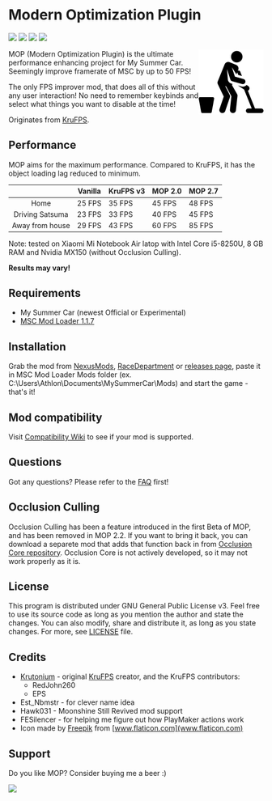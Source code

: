 # Modern Optimization Plugin

[![](https://img.shields.io/github/downloads/Athlon007/MOP/total?style=for-the-badge)](https://github.com/Athlon007/MOP/releases)
[![](https://img.shields.io/github/v/release/Athlon007/MOP?style=for-the-badge)](https://github.com/Athlon007/MOP/releases)
[![](https://img.shields.io/github/v/release/Athlon007/MOP?include_prereleases&label=Development&style=for-the-badge)](https://github.com/Athlon007/MOP/releases)
[![](https://img.shields.io/github/license/Athlon007/MOP?style=for-the-badge)](LICENSE.md)

<img align="right" src="images/icon.png" alt="icon" width=128 />

MOP (Modern Optimization Plugin) is the ultimate performance enhancing project for My Summer Car. Seemingly improve framerate of MSC by up to 50 FPS!

The only FPS improver mod, that does all of this without any user interaction! No need to remember keybinds and select what things you want to disable at the time!

Originates from [KruFPS](https://github.com/Krutonium/KruFPS).

## Performance

MOP aims for the maximum performance. Compared to KruFPS, it has the object loading lag reduced to minimum.

|                 | Vanilla | KruFPS v3 |  MOP 2.0 | MOP 2.7 |
|:---------------:|---------|--------|--------|--------|
|       Home      | 25 FPS  | 35 FPS | 45 FPS | 48 FPS |
| Driving Satsuma | 23 FPS  | 33 FPS | 40 FPS | 45 FPS |
| Away from house | 29 FPS  | 43 FPS | 60 FPS | 85 FPS |

Note: tested on Xiaomi Mi Notebook Air latop with Intel Core i5-8250U, 8 GB RAM and Nvidia MX150 (without Occlusion Culling).

**Results may vary!**

## Requirements

- My Summer Car (newest Official or Experimental)
- [MSC Mod Loader 1.1.7](https://www.racedepartment.com/downloads/msc-mod-loader.15339/)

## Installation

Grab the mod from [NexusMods](https://www.nexusmods.com/mysummercar/mods/146/), [RaceDepartment](https://www.racedepartment.com/downloads/mop-modern-optimization-project.30073/) or [releases page](https://github.com/Athlon007/MOP/releases), paste it in MSC Mod Loader Mods folder (ex. C:\Users\Athlon\Documents\MySummerCar\Mods) and start the game - that's it!

## Mod compatibility

Visit [Compatibility Wiki](https://github.com/Athlon007/MOP/wiki/Mod-Compatibility) to see if your mod is supported.

## Questions

Got any questions? Please refer to the [FAQ](FAQ.md) first!

## Occlusion Culling

Occlusion Culling has been a feature introduced in the first Beta of MOP, and has been removed in MOP 2.2. If you want to bring it back, you can download a separete mod that adds that function back in from [Occlusion Core repository](https://github.com/Athlon007/MopOcclusionCore). Occlusion Core is not actively developed, so it may not work properly as it is.

## License

This program is distributed under GNU General Public License v3. Feel free to use its source code as long as you mention the author and state the changes. You can also modify, share and distribute it, as long as you state changes. For more, see [LICENSE](LICENSE.md) file.

## Credits

- [Krutonium](https://github.com/Krutonium) - original [KruFPS](https://github.com/Krutonium/KruFPS) creator, and the KruFPS contributors:
  - RedJohn260
  - EPS
- Est_Nbmstr - for clever name idea
- Hawk031 - Moonshine Still Revived mod support
- FESilencer - for helping me figure out how PlayMaker actions work
- Icon made by [Freepik](https://www.flaticon.com/authors/freepik) from [www.flaticon.com](www.flaticon.com)

## Support

Do you like MOP? Consider buying me a beer :)

[![](http://athlon.kkmr.pl/images/svg/paypal.svg)](https://www.paypal.me/figurakonrad)
